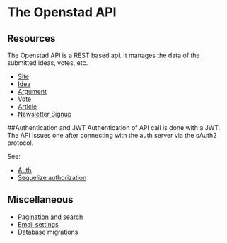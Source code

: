 # The Openstad API

## Resources
The Openstad API is a REST based api. It manages the data of the submitted ideas, votes, etc.

- [Site](/technical/api/resource-site.md)
- [Idea](/technical/api/resource-idea.md)
- [Argument](/technical/api/resource-argument.md)
- [Vote](/technical/api/resource-vote.md)
- [Article](/technical/api/resource-article.md)
- [Newsletter Signup](/technical/api/resource-newslettersignup.md)

##Authentication and JWT
Authentication of API call is done with a JWT. The API issues one after connecting with the auth server via the oAuth2 protocol.

See:
- [Auth](/technical/api/auth.md)
- [Sequelize authorization](/technical/api/sequelize-authorization.md)

## Miscellaneous
- [Pagination and search](/technical/api/pagination-and-search.md)
- [Email settings](/technical/api/email.md)
- [Database migrations](/technical/api/db-changes.md)
